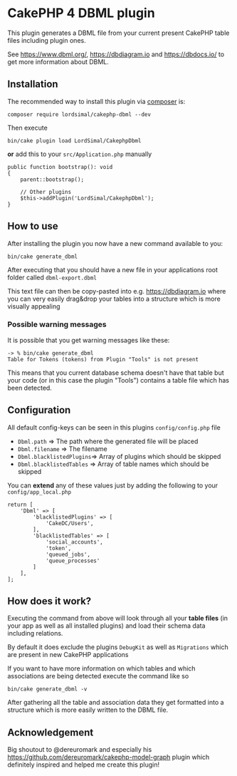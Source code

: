 
# CakePHP 4 DBML plugin

This plugin generates a DBML file from your current present CakePHP table files including plugin ones.

See https://www.dbml.org/, https://dbdiagram.io and https://dbdocs.io/ to get more information about DBML.


## Installation

The recommended way to install this plugin via [composer](https://getcomposer.org) is:

```
composer require lordsimal/cakephp-dbml --dev
```

Then execute

```
bin/cake plugin load LordSimal/CakephpDbml
```

**or** add this to your `src/Application.php` manually

```
public function bootstrap(): void
{
    parent::bootstrap();
    
    // Other plugins
    $this->addPlugin('LordSimal/CakephpDbml');
}
```


## How to use

After installing the plugin you now have a new command available to you:

```
bin/cake generate_dbml 
```

After executing that you should have a new file in your applications root folder called `dbml-export.dbml`

This text file can then be copy-pasted into e.g. https://dbdiagram.io where you can very easily drag&drop your tables into a structure which is more visually appealing

### Possible warning messages

It is possible that you get warning messages like these:

```
-> % bin/cake generate_dbml   
Table for Tokens (tokens) from Plugin "Tools" is not present
```

This means that you current database schema doesn't have that table but your code (or in this case the plugin "Tools") contains a table file which has been detected.


## Configuration

All default config-keys can be seen in this plugins `config/config.php` file

* `Dbml.path` => The path where the generated file will be placed
* `Dbml.filename` => The filename
* `Dbml.blacklistedPlugins`=> Array of plugins which should be skipped
* `Dbml.blacklistedTables` => Array of table names which should be skipped

You can **extend** any of these values just by adding the following to your `config/app_local.php`

```
return [
    'Dbml' => [
        'blacklistedPlugins' => [
            'CakeDC/Users',
        ],
        'blacklistedTables' => [
            'social_accounts',
            'token',
            'queued_jobs',
            'queue_processes'
        ]
    ],
];
```


## How does it work?

Executing the command from above will look through all your **table files** (in your app as well as all installed plugins) and load their schema data including relations.

By default it does exclude the plugins `DebugKit` as well as `Migrations` which are present in new CakePHP applications

If you want to have more information on which tables and which associations are being detected execute the command like so

```
bin/cake generate_dbml -v
```

After gathering all the table and association data they get formatted into a structure which is more easily written to the DBML file.


## Acknowledgement

Big shoutout to @dereuromark and especially his https://github.com/dereuromark/cakephp-model-graph plugin which definitely inspired and helped me create this plugin!